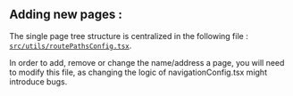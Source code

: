 ## Adding new pages :

The single page tree structure is centralized in the following file : [`src/utils/routePathsConfig.tsx`](src/utils/routePathsConfig.tsx).

In order to add, remove or change the name/address a page, you will need to modify this file, as changing the logic of navigationConfig.tsx might introduce bugs.
